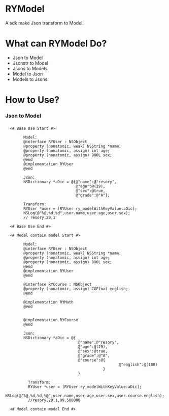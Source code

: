 RYModel
==============
A sdk make Json transform to Model.

What can RYModel Do?
==============
* Json to Model
* Jsonstr to Model
* Jsons to Models
* Model to Json
* Models to Jsons

How to Use?
==============
### Json to Model
### 
      <# Base Use Start #>
      
            Model:
            @interface RYUser : NSObject
            @property (nonatomic, weak) NSString *name;
            @property (nonatomic, assign) int age;
            @property (nonatomic, assign) BOOL sex;
            @end 
            @implementation RYUser 
            @end

            Json:
            NSDictionary *aDic = @{@"name":@"resory",
                                   @"age":@(29),
                                   @"sex":@true,
                                   @"grade":@"A"};

            Transform: 
            RYUser *user = [RYUser ry_modelWithKeyValue:aDic];
            NSLog(@"%@,%d,%d",user.name,user.age,user.sex);
            // resory,29,1
            
      <# Base Use End #>
      
      <# Model contain model Start #>
      
            Model:
            @interface RYUser : NSObject
            @property (nonatomic, weak) NSString *name;
            @property (nonatomic, assign) int age;
            @property (nonatomic, assign) BOOL sex;
            @end 
            @implementation RYUser 
            @end
            
            @interface RYCourse : NSObject
            @property (nonatomic, assign) CGFloat english;
            @end
            
            @implementation RYMath
            @end

            
            @implementation RYCourse
            @end

            Json:
            NSDictionary *aDic = @{
                                    @"name":@"resory",
                                    @"age":@(29),
                                    @"sex":@true,
                                    @"grade":@"A",
                                    @"course":@{
                                                      @"english":@(100)
                                               }
                                    }

              Transform: 
              RYUser *user = [RYUser ry_modelWithKeyValue:aDic];
              NSLog(@"%@,%d,%d,%@",user.name,user.age,user.sex,user.course.english);
              //resory,29,1,99.500000   
              
      <# Model contain model End #>
